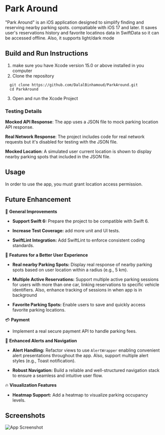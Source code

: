 # Park Around


"Park Around" is an iOS application designed to simplify finding and reserving nearby parking spots. compatiable with iOS 17 and later. It saves user's reservations history and favorite locatinos data in SwiftData so it can be accessed offline. Also, it supports light/dark mode

## Build and Run Instructions


1. make sure  you have Xcode version 15.0 or above installed in you computer
2. Clone the repository
```
  git clone https://github.com/DalalBinhamoud/ParkAround.git
  cd ParkAround
```
3. Open and run the Xcode Project

### Testing Details


**Mocked API Response**: The app uses a JSON file to mock parking location API response.

**Real Network Response**: The project includes code for real network requests but it's disabled for testing with the JSON file.

**Mocked Location**: A simulated user current location is shown to display nearby parking spots that included in the JSON file.

## Usage

In order to use the app, you must grant location access permission.



## Future Enhancement

🚀 **General Improvements**

- **Support Swift 6:** Prepare the project to be compatible with Swift 6.

- **Increase Test Coverage:** add more unit and UI tests.

- **SwiftLint Integration:** Add SwiftLint to enforce consistent coding standards.

📍 **Features for a Better User Experience**

- **Real nearby Parking Spots:** Display real response of nearby parking spots based on user location within a  radius (e.g., 5 km).

- **Multiple Active Reservations:** Support multiple active parking sessions for users with more than one car, linking reservations to specific vehicle identifiers. Also, enhance tracking of sessions in when app is in background

- **Favorite Parking Spots:** Enable users to save and quickly access favorite parking locations.

💳 **Payment**

- Implement a real secure payment API to handle parking fees.

🔔 **Enhanced Alerts and Navigation**

 - **Alert Handling:** Refactor views to use `AlertWrapper` enabling convenient alert presentations throughout the app. Also, support multiple alert styles (e.g., Toast notification).

- **Robust Navigation:** Build a reliable and well-structured navigation stack to ensure a seamless and intuitive user flow.

🔥 **Visualization Features**

- **Heatmap Support:** Add a heatmap to visualize parking occupancy levels.
## Screenshots

![App Screenshot](assets/roadmap.png)

